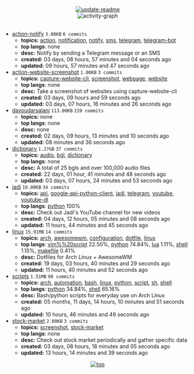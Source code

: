 <div align="center">
<a href="https://github.com/davoudarsalani/davoudarsalani/actions/workflows/update-readme.yml">
<img alt="update-readme" src="https://github.com/davoudarsalani/davoudarsalani/actions/workflows/update-readme.yml/badge.svg">
</a>
</div>
<div align="center">
<img alt="activity-graph" src="https://activity-graph.herokuapp.com/graph?username=davoudarsalani&custom_title=Joined%2002%20years,%2007%20months,%2029%20days,%2012%20hours,%2047%20minutes%20and%2011%20seconds%20ago&hide_border=true&theme=react-dark"></div>
<br>

* [action-notify](https://github.com/davoudarsalani/action-notify) `3.00KB` `6 commits`
	+ __topics:__ [action](https://github.com/topics/action), [notification](https://github.com/topics/notification), [notify](https://github.com/topics/notify), [sms](https://github.com/topics/sms), [telegram](https://github.com/topics/telegram), [telegram-bot](https://github.com/topics/telegram-bot)
	+ __top langs__: none
	+ __desc:__ Notify by sending a Telegram message or an SMS
	+ __created:__ 03 days, 08 hours, 57 minutes and 04 seconds ago
	+ __updated:__ 09 hours, 57 minutes and 47 seconds ago
* [action-website-screenshot](https://github.com/davoudarsalani/action-website-screenshot) `1.00KB` `3 commits`
	+ __topics:__ [capture-website-cli](https://github.com/topics/capture-website-cli), [screenshot](https://github.com/topics/screenshot), [webpage](https://github.com/topics/webpage), [website](https://github.com/topics/website)
	+ __top langs__: none
	+ __desc:__ Take a screenshot of websites using capture-website-cli
	+ __created:__ 03 days, 09 hours and 59 seconds ago
	+ __updated:__ 03 days, 07 hours, 16 minutes and 26 seconds ago
* [davoudarsalani](https://github.com/davoudarsalani/davoudarsalani) `113.00KB` `220 commits`
	+ __topics:__ none
	+ __top langs__: none
	+ __desc:__ none
	+ __created:__ 02 days, 09 hours, 13 minutes and 10 seconds ago
	+ __updated:__ 08 minutes and 36 seconds ago
* [dictionary](https://github.com/davoudarsalani/dictionary) `1.27GB` `37 commits`
	+ __topics:__ [audio](https://github.com/topics/audio), [bgl](https://github.com/topics/bgl), [dictionary](https://github.com/topics/dictionary)
	+ __top langs__: none
	+ __desc:__ A total of 25 bgls and over 100,000 audio files
	+ __created:__ 22 days, 01 hour, 41 minutes and 48 seconds ago
	+ __updated:__ 03 days, 07 hours, 24 minutes and 53 seconds ago
* [jadi](https://github.com/davoudarsalani/jadi) `19.00KB` `34 commits`
	+ __topics:__ [api](https://github.com/topics/api), [google-api-python-client](https://github.com/topics/google-api-python-client), [jadi](https://github.com/topics/jadi), [telegram](https://github.com/topics/telegram), [youtube](https://github.com/topics/youtube), [youtube-dl](https://github.com/topics/youtube-dl)
	+ __top langs__: [python](https://github.com/topics/python) 100%
	+ __desc:__ Check out Jadi's YouTube channel for new videos
	+ __created:__ 04 days, 12 hours, 05 minutes and 08 seconds ago
	+ __updated:__ 11 hours, 44 minutes and 45 seconds ago
* [linux](https://github.com/davoudarsalani/linux) `15.91MB` `14 commits`
	+ __topics:__ [arch](https://github.com/topics/arch), [awesomewm](https://github.com/topics/awesomewm), [configuration](https://github.com/topics/configuration), [dotfile](https://github.com/topics/dotfile), [linux](https://github.com/topics/linux)
	+ __top langs__: [vim%%20script](https://github.com/topics/vim%%20script) 22.50%, [python](https://github.com/topics/python) 74.84%, [lua](https://github.com/topics/lua) 1.11%, [shell](https://github.com/topics/shell) 1.15%, [makefile](https://github.com/topics/makefile) 0.41%
	+ __desc:__ Dotfiles for Arch Linux + AwesomeWM
	+ __created:__ 19 days, 03 hours, 40 minutes and 29 seconds ago
	+ __updated:__ 11 hours, 40 minutes and 52 seconds ago
* [scripts](https://github.com/davoudarsalani/scripts) `1.51MB` `98 commits`
	+ __topics:__ [arch](https://github.com/topics/arch), [automation](https://github.com/topics/automation), [bash](https://github.com/topics/bash), [linux](https://github.com/topics/linux), [python](https://github.com/topics/python), [script](https://github.com/topics/script), [sh](https://github.com/topics/sh), [shell](https://github.com/topics/shell)
	+ __top langs__: [python](https://github.com/topics/python) 34.84%, [shell](https://github.com/topics/shell) 65.16%
	+ __desc:__ Bash/python scripts for everyday use on Arch Linux
	+ __created:__ 05 months, 11 days, 14 hours, 10 minutes and 51 seconds ago
	+ __updated:__ 10 hours, 46 minutes and 49 seconds ago
* [stock-market](https://github.com/davoudarsalani/stock-market) `2.00KB` `3 commits`
	+ __topics:__ [screenshot](https://github.com/topics/screenshot), [stock-market](https://github.com/topics/stock-market)
	+ __top langs__: none
	+ __desc:__ Check out stock market periodically and gather specific data
	+ __created:__ 03 days, 08 hours, 18 minutes and 05 seconds ago
	+ __updated:__ 13 hours, 14 minutes and 39 seconds ago
<div align="center">
<a href='https://github.com/davoudarsalani/davoudarsalani#readme'>
<img alt='top' src='https://img.shields.io/badge/TOP-grey'>
</a>
</div>

